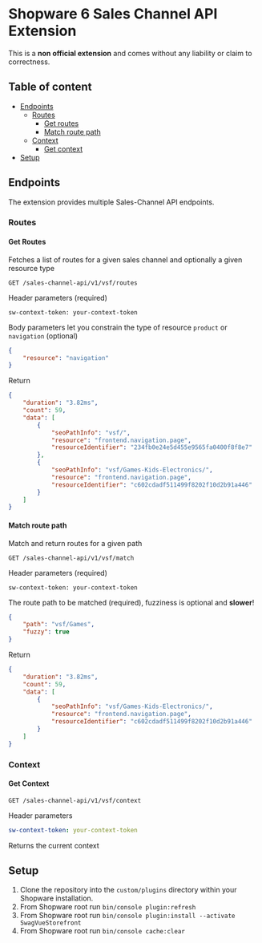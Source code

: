 # Shopware 6 Sales Channel API Extension

This is a **non official extension** and comes without any liability or claim to correctness.

## Table of content

* [Endpoints](#endpoints)
    * [Routes](#routes)
        * [Get routes](#get-routes)
        * [Match route path](#match-route-path)
    * [Context](context)
        * [Get context](#get-context)
* [Setup](#setup)

## Endpoints

The extension provides multiple Sales-Channel API endpoints.

### Routes

#### Get Routes

Fetches a list of routes for a given sales channel and optionally a given resource type

```
GET /sales-channel-api/v1/vsf/routes
``` 
    
Header parameters (required)

```http
sw-context-token: your-context-token
```

Body parameters let you constrain the type of resource `product` or `navigation` (optional)

```json
{
    "resource": "navigation"
}
```

Return

```json
{
    "duration": "3.82ms",
    "count": 59,
    "data": [
        {
            "seoPathInfo": "vsf/",
            "resource": "frontend.navigation.page",
            "resourceIdentifier": "234fb0e24e5d455e9565fa0400f8f8e7"
        },
        {
            "seoPathInfo": "vsf/Games-Kids-Electronics/",
            "resource": "frontend.navigation.page",
            "resourceIdentifier": "c602cdadf511499f8202f10d2b91a446"
        }
    ]
}
```

#### Match route path

Match and return routes for a given path

```
GET /sales-channel-api/v1/vsf/match
``` 

Header parameters (required)

```http
sw-context-token: your-context-token
```

The route path to be matched (required), fuzziness is optional and **slower**!

```json
{
    "path": "vsf/Games",
    "fuzzy": true
}
```

Return

```json
{
    "duration": "3.82ms",
    "count": 59,
    "data": [
        {
            "seoPathInfo": "vsf/Games-Kids-Electronics/",
            "resource": "frontend.navigation.page",
            "resourceIdentifier": "c602cdadf511499f8202f10d2b91a446"
        }
    ]
}
```

### Context

#### Get Context

```
GET /sales-channel-api/v1/vsf/context
``` 
    
Header parameters

```yaml
sw-context-token: your-context-token
```

Returns the current context

## Setup

1. Clone the repository into the `custom/plugins` directory within your Shopware installation.
2. From Shopware root run `bin/console plugin:refresh`
3. From Shopware root run `bin/console plugin:install --activate SwagVueStorefront`
4. From Shopware root run `bin/console cache:clear`
